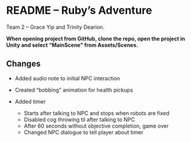 # README – Ruby’s Adventure
Team 2 – Grace Yip and Trinity Dearion.

**When opening project from GitHub, clone the repo, open the project in Unity and select “MainScene” from Assets/Scenes.**

## Changes
- Added audio note to initial NPC interaction 

- Created “bobbing” animation for health pickups

- Added timer 
  - Starts after talking to NPC and stops when robots are fixed
  - Disabled cog throwing til after talking to NPC
  - After 60 seconds without objective completion, game over
  - Changed NPC dialogue to tell player about timer
